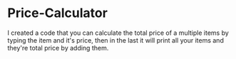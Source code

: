 # Price-Calculator
I created a code that you can calculate the total price of a multiple items by typing the item and it's price, then in the last it will print all your items and they're total price by adding them.
